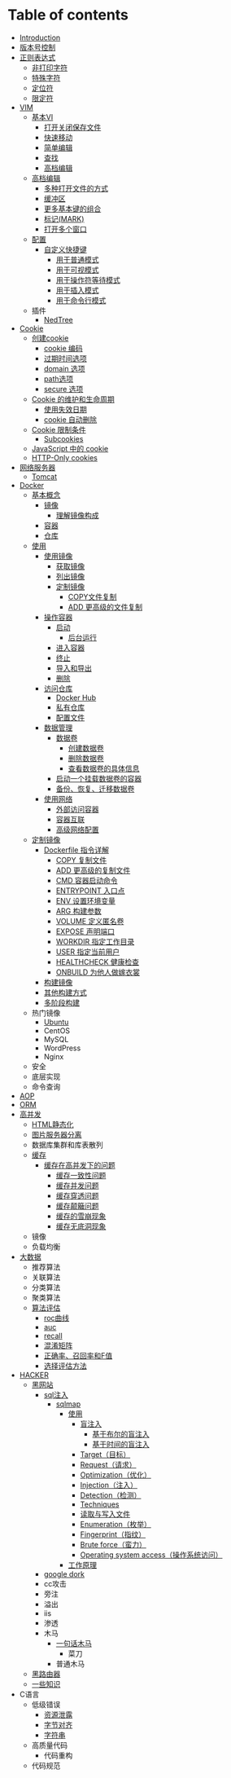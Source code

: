 # Table of contents

* [Introduction](README.md)
* [版本号控制](ban-ben-hao-kong-zhi.md)
* [正则表达式](zheng-ze-biao-da-shi/README.md)
  * [非打印字符](zheng-ze-biao-da-shi/fei-da-yin-zi-fu.md)
  * [特殊字符](zheng-ze-biao-da-shi/te-shu-zi-fu.md)
  * [定位符](zheng-ze-biao-da-shi/ding-wei-fu.md)
  * [限定符](zheng-ze-biao-da-shi/xian-ding-fu.md)
* [VIM](vim/README.md)
  * [基本VI](vim/ji-ben-vi/README.md)
    * [打开关闭保存文件](vim/ji-ben-vi/da-kai-guan-bi-bao-cun-wen-jian.md)
    * [快速移动](vim/ji-ben-vi/kuai-su-yi-dong.md)
    * [简单编辑](vim/ji-ben-vi/jian-dan-bian-ji.md)
    * [查找](vim/ji-ben-vi/cha-zhao.md)
    * [高档编辑](vim/ji-ben-vi/gao-dang-bian-ji.md)
  * [高档编辑](vim/gao-dang-bian-ji/README.md)
    * [多种打开文件的方式](vim/gao-dang-bian-ji/duo-zhong-da-kai-wen-jian-de-fang-shi.md)
    * [缓冲区](vim/gao-dang-bian-ji/huan-chong-qu.md)
    * [更多基本键的组合](vim/gao-dang-bian-ji/geng-duo-ji-ben-jian-de-zu-he.md)
    * [标记\(MARK\)](vim/gao-dang-bian-ji/biao-ji-mark.md)
    * [打开多个窗口](vim/gao-dang-bian-ji/da-kai-duo-ge-chuang-kou.md)
  * [配置](vim/pei-zhi/README.md)
    * [自定义快捷键](vim/pei-zhi/zi-ding-yi-kuai-jie-jian/README.md)
      * [用于普通模式](vim/pei-zhi/zi-ding-yi-kuai-jie-jian/yong-yu-pu-tong-mo-shi.md)
      * [用于可视模式](vim/pei-zhi/zi-ding-yi-kuai-jie-jian/yong-yu-ke-shi-mo-shi.md)
      * [用于操作符等待模式](vim/pei-zhi/zi-ding-yi-kuai-jie-jian/yong-yu-cao-zuo-fu-deng-dai-mo-shi.md)
      * [用于插入模式](vim/pei-zhi/zi-ding-yi-kuai-jie-jian/yong-yu-cha-ru-mo-shi.md)
      * [用于命令行模式](vim/pei-zhi/zi-ding-yi-kuai-jie-jian/yong-yu-ming-ling-hang-mo-shi.md)
  * 插件
    * [NedTree](vim/cha-jian/nedtree.md)
* [Cookie](cookie/README.md)
  * [创建cookie](cookie/chuang-jian-cookie/README.md)
    * [cookie 编码](cookie/chuang-jian-cookie/cookie-bian-ma.md)
    * [过期时间选项](cookie/chuang-jian-cookie/guo-qi-shi-jian-xuan-xiang.md)
    * [domain 选项](cookie/chuang-jian-cookie/domain-xuan-xiang.md)
    * [path选项](cookie/chuang-jian-cookie/path-xuan-xiang.md)
    * [secure 选项](cookie/chuang-jian-cookie/secure-xuan-xiang.md)
  * [Cookie 的维护和生命周期](cookie/cookie-de-wei-hu-he-sheng-ming-zhou-qi/README.md)
    * [使用失效日期](cookie/cookie-de-wei-hu-he-sheng-ming-zhou-qi/shi-yong-shi-xiao-ri-qi.md)
    * [cookie 自动删除](cookie/cookie-de-wei-hu-he-sheng-ming-zhou-qi/cookie-zi-dong-shan-chu.md)
  * [Cookie 限制条件](cookie/cookie-xian-zhi-tiao-jian/README.md)
    * [Subcookies](cookie/cookie-xian-zhi-tiao-jian/subcookies.md)
  * [JavaScript 中的 cookie](cookie/javascript-zhong-de-cookie.md)
  * [HTTP-Only cookies](cookie/http-only-cookies.md)
* [网络服务器](wang-luo-fu-wu-qi/README.md)
  * [Tomcat](wang-luo-fu-wu-qi/tomcat.md)
* [Docker](docker/README.md)
  * [基本概念](docker/ji-ben-gai-nian/README.md)
    * [镜像](docker/ji-ben-gai-nian/jing-xiang/README.md)
      * [理解镜像构成](docker/ji-ben-gai-nian/jing-xiang/li-jie-jing-xiang-gou-cheng.md)
    * [容器](docker/ji-ben-gai-nian/rong-qi.md)
    * [仓库](docker/ji-ben-gai-nian/cang-ku.md)
  * [使用](docker/shi-yong/README.md)
    * [使用镜像](docker/shi-yong/shi-yong-jing-xiang/README.md)
      * [获取镜像](docker/shi-yong/shi-yong-jing-xiang/huo-qu-jing-xiang.md)
      * [列出镜像](docker/shi-yong/shi-yong-jing-xiang/lie-chu-jing-xiang.md)
      * [定制镜像](docker/shi-yong/shi-yong-jing-xiang/ding-zhi-jing-xiang/README.md)
        * [COPY文件复制](docker/shi-yong/shi-yong-jing-xiang/ding-zhi-jing-xiang/copy-wen-jian-fu-zhi.md)
        * [ADD 更高级的文件复制](docker/shi-yong/shi-yong-jing-xiang/ding-zhi-jing-xiang/add-geng-gao-ji-de-wen-jian-fu-zhi.md)
    * [操作容器](docker/shi-yong/cao-zuo-rong-qi/README.md)
      * [启动](docker/shi-yong/cao-zuo-rong-qi/qi-dong/README.md)
        * [后台运行](docker/shi-yong/cao-zuo-rong-qi/qi-dong/hou-tai-yun-hang.md)
      * [进入容器](docker/shi-yong/cao-zuo-rong-qi/jin-ru-rong-qi.md)
      * [终止](docker/shi-yong/cao-zuo-rong-qi/zhong-zhi.md)
      * [导入和导出](docker/shi-yong/cao-zuo-rong-qi/dao-ru-he-dao-chu.md)
      * [删除](docker/shi-yong/cao-zuo-rong-qi/shan-chu.md)
    * [访问仓库](docker/shi-yong/fang-wen-cang-ku/README.md)
      * [Docker Hub](docker/shi-yong/fang-wen-cang-ku/docker-hub.md)
      * [私有仓库](docker/shi-yong/fang-wen-cang-ku/si-you-cang-ku.md)
      * [配置文件](docker/shi-yong/fang-wen-cang-ku/pei-zhi-wen-jian.md)
    * [数据管理](docker/shi-yong/shu-ju-guan-li/README.md)
      * [数据卷](docker/shi-yong/shu-ju-guan-li/shu-ju-juan/README.md)
        * [创建数据卷](docker/shi-yong/shu-ju-guan-li/shu-ju-juan/chuang-jian-shu-ju-juan.md)
        * [删除数据卷](docker/shi-yong/shu-ju-guan-li/shu-ju-juan/shan-chu-shu-ju-juan.md)
        * [查看数据卷的具体信息](docker/shi-yong/shu-ju-guan-li/shu-ju-juan/cha-kan-shu-ju-juan-de-ju-ti-xin-xi.md)
      * [启动一个挂载数据卷的容器](docker/shi-yong/shu-ju-guan-li/qi-dong-yi-ge-gua-zai-shu-ju-juan-de-rong-qi.md)
      * [备份、恢复、迁移数据卷](docker/shi-yong/shu-ju-guan-li/bei-fen-hui-fu-qian-yi-shu-ju-juan.md)
    * [使用网络](docker/shi-yong/shi-yong-wang-luo/README.md)
      * [外部访问容器](docker/shi-yong/shi-yong-wang-luo/wai-bu-fang-wen-rong-qi.md)
      * [容器互联](docker/shi-yong/shi-yong-wang-luo/rong-qi-hu-lian.md)
      * [高级网络配置](docker/shi-yong/shi-yong-wang-luo/gao-ji-wang-luo-pei-zhi.md)
  * [定制镜像](docker/ding-zhi-jing-xiang/README.md)
    * [Dockerfile 指令详解](docker/ding-zhi-jing-xiang/dockerfile-zhi-ling-xiang-jie/README.md)
      * [COPY 复制文件](docker/ding-zhi-jing-xiang/dockerfile-zhi-ling-xiang-jie/copy-fu-zhi-wen-jian.md)
      * [ADD 更高级的复制文件](docker/ding-zhi-jing-xiang/dockerfile-zhi-ling-xiang-jie/add-geng-gao-ji-de-fu-zhi-wen-jian.md)
      * [CMD 容器启动命令](docker/ding-zhi-jing-xiang/dockerfile-zhi-ling-xiang-jie/cmd-rong-qi-qi-dong-ming-ling.md)
      * [ENTRYPOINT 入口点](docker/ding-zhi-jing-xiang/dockerfile-zhi-ling-xiang-jie/entrypoint-ru-kou-dian.md)
      * [ENV 设置环境变量](docker/ding-zhi-jing-xiang/dockerfile-zhi-ling-xiang-jie/env-she-zhi-huan-jing-bian-liang.md)
      * [ARG 构建参数](docker/ding-zhi-jing-xiang/dockerfile-zhi-ling-xiang-jie/arg-gou-jian-can-shu.md)
      * [VOLUME 定义匿名卷](docker/ding-zhi-jing-xiang/dockerfile-zhi-ling-xiang-jie/volume-ding-yi-ni-ming-juan.md)
      * [EXPOSE 声明端口](docker/ding-zhi-jing-xiang/dockerfile-zhi-ling-xiang-jie/expose-sheng-ming-duan-kou.md)
      * [WORKDIR 指定工作目录](docker/ding-zhi-jing-xiang/dockerfile-zhi-ling-xiang-jie/workdir-zhi-ding-gong-zuo-mu-lu.md)
      * [USER 指定当前用户](docker/ding-zhi-jing-xiang/dockerfile-zhi-ling-xiang-jie/user-zhi-ding-dang-qian-yong-hu.md)
      * [HEALTHCHECK 健康检查](docker/ding-zhi-jing-xiang/dockerfile-zhi-ling-xiang-jie/healthcheck-jian-kang-jian-cha.md)
      * [ONBUILD 为他人做嫁衣裳](docker/ding-zhi-jing-xiang/dockerfile-zhi-ling-xiang-jie/onbuild-wei-ta-ren-zuo-jia-yi-chang.md)
    * [构建镜像](docker/ding-zhi-jing-xiang/gou-jian-jing-xiang.md)
    * [其他构建方式](docker/ding-zhi-jing-xiang/qi-ta-gou-jian-fang-shi.md)
    * [多阶段构建](docker/ding-zhi-jing-xiang/duo-jie-duan-gou-jian.md)
  * 热门镜像
    * [Ubuntu](docker/re-men-jing-xiang/ubuntu.md)
    * CentOS
    * MySQL
    * WordPress
    * Nginx
  * 安全
  * 底层实现
  * 命令查询
* [AOP](aop.md)
* [ORM](orm.md)
* [高并发](gao-bing-fa/README.md)
  * [HTML静态化](gao-bing-fa/html-jing-tai-hua.md)
  * [图片服务器分离](gao-bing-fa/tu-pian-fu-wu-qi-fen-li.md)
  * 数据库集群和库表散列
  * [缓存](gao-bing-fa/huan-cun/README.md)
    * [缓存在高并发下的问题](gao-bing-fa/huan-cun/huan-cun-zai-gao-bing-fa-xia-de-wen-ti/README.md)
      * [缓存一致性问题](gao-bing-fa/huan-cun/huan-cun-zai-gao-bing-fa-xia-de-wen-ti/huan-cun-yi-zhi-xing-wen-ti.md)
      * [缓存并发问题](gao-bing-fa/huan-cun/huan-cun-zai-gao-bing-fa-xia-de-wen-ti/huan-cun-bing-fa-wen-ti.md)
      * [缓存穿透问题](gao-bing-fa/huan-cun/huan-cun-zai-gao-bing-fa-xia-de-wen-ti/huan-cun-chuan-tou-wen-ti.md)
      * [缓存颠簸问题](gao-bing-fa/huan-cun/huan-cun-zai-gao-bing-fa-xia-de-wen-ti/huan-cun-dian-bo-wen-ti.md)
      * [缓存的雪崩现象](gao-bing-fa/huan-cun/huan-cun-zai-gao-bing-fa-xia-de-wen-ti/huan-cun-de-xue-beng-xian-xiang.md)
      * [缓存无底洞现象](gao-bing-fa/huan-cun/huan-cun-zai-gao-bing-fa-xia-de-wen-ti/huan-cun-wu-di-dong-xian-xiang.md)
  * 镜像
  * 负载均衡
* [大数据](da-shu-ju/README.md)
  * 推荐算法
  * 关联算法
  * 分类算法
  * 聚类算法
  * [算法评估](da-shu-ju/suan-fa-ping-gu/README.md)
    * [roc曲线](da-shu-ju/suan-fa-ping-gu/roc-qu-xian.md)
    * [auc](da-shu-ju/suan-fa-ping-gu/auc.md)
    * [recall](da-shu-ju/suan-fa-ping-gu/recall.md)
    * [混淆矩阵](da-shu-ju/suan-fa-ping-gu/hun-xiao-ju-zhen.md)
    * [正确率、召回率和F值](da-shu-ju/suan-fa-ping-gu/zheng-que-shuai-zhao-hui-shuai-hefzhi.md)
    * [选择评估方法](da-shu-ju/suan-fa-ping-gu/xuan-ze-ping-gu-fang-fa.md)
* [HACKER](hacker/README.md)
  * [黑网站](hacker/hei-wang-zhan/README.md)
    * [sql注入](hacker/hei-wang-zhan/sql-zhu-ru/README.md)
      * [sqlmap](hacker/hei-wang-zhan/sql-zhu-ru/sqlmap/README.md)
        * [使用](hacker/hei-wang-zhan/sql-zhu-ru/sqlmap/shi-yong/README.md)
          * [盲注入](hacker/hei-wang-zhan/sql-zhu-ru/sqlmap/shi-yong/mang-zhu-ru/README.md)
            * [基于布尔的盲注入](hacker/hei-wang-zhan/sql-zhu-ru/sqlmap/shi-yong/mang-zhu-ru/ji-yu-bu-er-de-mang-zhu-ru.md)
            * [基于时间的盲注入](hacker/hei-wang-zhan/sql-zhu-ru/sqlmap/shi-yong/mang-zhu-ru/ji-yu-shi-jian-de-mang-zhu-ru.md)
          * [Target（目标）](hacker/hei-wang-zhan/sql-zhu-ru/sqlmap/shi-yong/target-mu-biao.md)
          * [Request（请求）](hacker/hei-wang-zhan/sql-zhu-ru/sqlmap/shi-yong/request-qing-qiu.md)
          * [Optimization（优化）](hacker/hei-wang-zhan/sql-zhu-ru/sqlmap/shi-yong/optimization-you-hua.md)
          * [Injection（注入）](hacker/hei-wang-zhan/sql-zhu-ru/sqlmap/shi-yong/injection-zhu-ru.md)
          * [Detection（检测）](hacker/hei-wang-zhan/sql-zhu-ru/sqlmap/shi-yong/detection-jian-ce.md)
          * [Techniques](hacker/hei-wang-zhan/sql-zhu-ru/sqlmap/shi-yong/techniques.md)
          * [读取与写入文件](hacker/hei-wang-zhan/sql-zhu-ru/sqlmap/shi-yong/du-qu-yu-xie-ru-wen-jian.md)
          * [Enumeration（枚举）](hacker/hei-wang-zhan/sql-zhu-ru/sqlmap/shi-yong/enumeration-mei-ju.md)
          * [Fingerprint（指纹）](hacker/hei-wang-zhan/sql-zhu-ru/sqlmap/shi-yong/fingerprint-zhi-wen.md)
          * [Brute force（蛮力）](hacker/hei-wang-zhan/sql-zhu-ru/sqlmap/shi-yong/brute-force-man-li.md)
          * [Operating system access（操作系统访问）](hacker/hei-wang-zhan/sql-zhu-ru/sqlmap/shi-yong/operating-system-access-cao-zuo-xi-tong-fang-wen.md)
        * [工作原理](hacker/hei-wang-zhan/sql-zhu-ru/sqlmap/gong-zuo-yuan-li.md)
    * [google dork](hacker/hei-wang-zhan/google-dork.md)
    * cc攻击
    * 旁注
    * 溢出
    * iis
    * 渗透
    * 木马
      * [一句话木马](hacker/hei-wang-zhan/mu-ma/yi-ju-hua-mu-ma/README.md)
        * 菜刀
      * 普通木马
  * [黑路由器](hacker/hei-lu-you-qi.md)
  * [一些知识](hacker/yi-xie-zhi-shi.md)
* C语言
  * 低级错误
    * [资源泄露](c-yu-yan/di-ji-cuo-wu/zi-yuan-xie-lu.md)
    * [字节对齐](c-yu-yan/di-ji-cuo-wu/zi-jie-dui-qi.md)
    * [字符串](c-yu-yan/di-ji-cuo-wu/zi-fu-chuan.md)
  * 高质量代码
    * 代码重构
  * 代码规范

